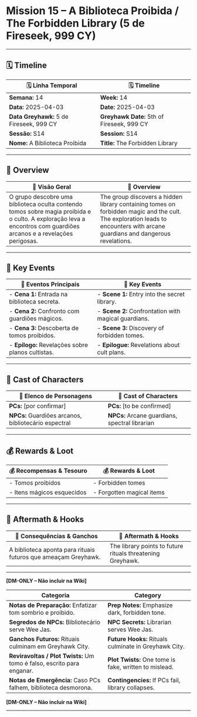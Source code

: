 # Mission 15 – A Biblioteca Proibida / The Forbidden Library (5 de Fireseek, 999 CY)

---

## 🗓 Timeline
| 🗓 Linha Temporal | 🗓 Timeline |
|-------------------|------------|
| **Semana:** 14 | **Week:** 14 |
| **Data:** 2025-04-03 | **Date:** 2025-04-03 |
| **Data Greyhawk:** 5 de Fireseek, 999 CY | **Greyhawk Date:** 5th of Fireseek, 999 CY |
| **Sessão:** S14 | **Session:** S14 |
| **Nome:** A Biblioteca Proibida | **Title:** The Forbidden Library |

---

## 📖 Overview
| 📖 Visão Geral | 📖 Overview |
|----------------|------------|
| O grupo descobre uma biblioteca oculta contendo tomos sobre magia proibida e o culto. A exploração leva a encontros com guardiões arcanos e a revelações perigosas. | The group discovers a hidden library containing tomes on forbidden magic and the cult. The exploration leads to encounters with arcane guardians and dangerous revelations. |

---

## 🎲 Key Events
| 🎲 Eventos Principais | 🎲 Key Events |
|-----------------------|--------------|
| - **Cena 1:** Entrada na biblioteca secreta. | - **Scene 1:** Entry into the secret library. |
| - **Cena 2:** Confronto com guardiões mágicos. | - **Scene 2:** Confrontation with magical guardians. |
| - **Cena 3:** Descoberta de tomos proibidos. | - **Scene 3:** Discovery of forbidden tomes. |
| - **Epílogo:** Revelações sobre planos cultistas. | - **Epilogue:** Revelations about cult plans. |

---

## 👥 Cast of Characters
| 👥 Elenco de Personagens | 👥 Cast of Characters |
|--------------------------|-----------------------|
| **PCs:** [por confirmar] | **PCs:** [to be confirmed] |
| **NPCs:** Guardiões arcanos, bibliotecário espectral | **NPCs:** Arcane guardians, spectral librarian |

---

## 💰 Rewards & Loot
| 💰 Recompensas & Tesouro | 💰 Rewards & Loot |
|--------------------------|-------------------|
| - Tomos proibidos | - Forbidden tomes |
| - Itens mágicos esquecidos | - Forgotten magical items |

---

## 🧭 Aftermath & Hooks
| 🧭 Consequências & Ganchos | 🧭 Aftermath & Hooks |
|----------------------------|----------------------|
| A biblioteca aponta para rituais futuros que ameaçam Greyhawk. | The library points to future rituals threatening Greyhawk. |

---

**[DM-ONLY – Não incluir na Wiki]**

| Categoria | Category |
|-----------|----------|
| **Notas de Preparação:** Enfatizar tom sombrio e proibido. | **Prep Notes:** Emphasize dark, forbidden tone. |
| **Segredos de NPCs:** Bibliotecário serve Wee Jas. | **NPC Secrets:** Librarian serves Wee Jas. |
| **Ganchos Futuros:** Rituais culminam em Greyhawk City. | **Future Hooks:** Rituals culminate in Greyhawk City. |
| **Reviravoltas / Plot Twists:** Um tomo é falso, escrito para enganar. | **Plot Twists:** One tome is fake, written to mislead. |
| **Notas de Emergência:** Caso PCs falhem, biblioteca desmorona. | **Contingencies:** If PCs fail, library collapses. |

**[DM-ONLY – Não incluir na Wiki]**

---
